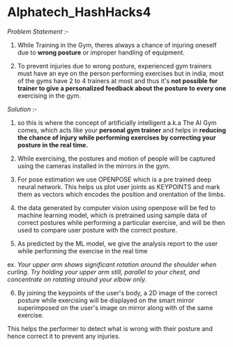 # Alphatech_HashHacks4

*Problem Statement* :-

1. While Training in the Gym, theres always a chance of injuring oneself due to **wrong posture** or improper handling of equipment.

2. To prevent injuries due to wrong posture, experienced gym trainers must have an eye on the person performing exercises but in india,    most of the gyms have 2 to 4 trainers at most and thus it's **not possible for trainer to give a personalized feedback about the posture to every one** exercising in the gym.

*Solution* :-

1. so this is where the concept of artificially intelligent a.k.a The AI Gym comes, which acts like your **personal gym trainer** and helps in **reducing the chance of injury while performing exercises by correcting your posture in the real time.**

2. While exercising, the postures and motion of people will be captured using the cameras installed in the mirrors in the gym.

3. For pose estimation we use OPENPOSE which is a pre trained deep neural network. This helps us plot user joints as KEYPOINTS and mark them as vectors which encodes the position and orentation of the limbs.

4. the data generated by computer vision using openpose will be fed to machine learning model, which is pretrained using sample data of correct postures while performing a particular exercise, and will be then used to compare user posture with the correct posture.

5. As predicted by the ML model, we give the analysis report to the user while performing the exercise in the real time

ex. *Your upper arm shows significant rotation around the shoulder when curling. Try holding your upper arm still, parallel to your   chest, and concentrate on rotating around your elbow only.*

6. By joining the keypoints of the user's body, a 2D image of the correct posture while exercising will be displayed on the smart mirror superimposed on the user's image on mirror along with  of the same exercise.

This helps the performer to detect what is wrong with their posture and hence correct it to prevent any injuries.
